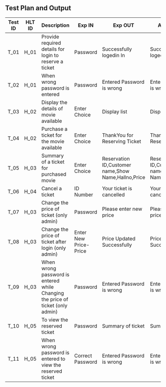 ## Test Plan and Output
|Test ID|HLT ID|Description|Exp IN|Exp OUT|Actual OUT|PASS/FAIL|
|-------|------|-----------|------|-------|----------|---------|
|T_01|H_01|Provide required details for login to reserve a ticket|Password|Successfully logedin In|Successfully logedin In|Pass|
|T_02|H_01|When wrong password is entered|Password|Entered Password is wrong|Entered Password is wrong|Pass|
|T_03|H_02|Display the details of movie available|Enter Choice|Display list|Display list|Pass|
|T_04|H_02|Purchase a ticket for the movie available|Enter Choice|ThankYou for Reserving Ticket|ThankYou for Reserving Ticket|Pass|
|T_05|H_03|Summary of a ticket for purchased movie|Enter Choice|Reservation ID,Customer name,Show Name,Hallno,Price|Reservation ID,Customer name,Show Name,Hallno,Price|Pass|
|T_06|H_04|Cancel a ticket|ID Number|Your ticket is cancelled|Your ticket is cancelled|Pass|
|T_07|H_03|Change the price of ticket (only admin)|Password|Please enter new price|Please enter new price|Pass|
|T_08|H_03|Change the price of ticket after login (only admin)|Enter New Price-Price|Price Updated Successfully|Price Updated Successfully|Pass|
|T_09|H_03|When wrong password is entered while Changing the price of ticket (only admin)|Password|Entered Password is wrong|Entered Password is wrong|Pass|
|T_10|H_05|To view the reserved ticket|Password|Summary of ticket|Summary of ticket|Pass|
|T_11|H_05|When wrong password is entered to view the reserved ticket|Correct Password|Entered Password is wrong|Entered Password is wrong|Pass|
